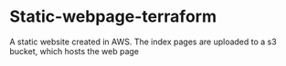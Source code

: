 # Static-webpage-terraform

A static website created in AWS. The index pages are uploaded to a s3 bucket, which hosts the web page
